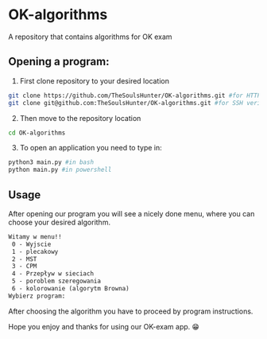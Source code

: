 # OK-algorithms
A repository that contains algorithms for OK exam

## Opening a program:
1. First clone repository to your desired location  
```bash
git clone https://github.com/TheSoulsHunter/OK-algorithms.git #for HTTPS verification
git clone git@github.com:TheSoulsHunter/OK-algorithms.git #for SSH verification
```
2. Then move to the repository location
```bash
cd OK-algorithms
```

3. To open an application you need to type in:
```bash
python3 main.py #in bash
python main.py #in powershell
```

## Usage
After opening our program you will see a nicely done menu, where you can choose your desired algorithm.
```txt
Witamy w menu!!
 0 - Wyjscie
 1 - plecakowy
 2 - MST
 3 - CPM
 4 - Przepływ w sieciach
 5 - poroblem szeregowania
 6 - kolorowanie (algorytm Browna)
Wybierz program:
```
After choosing the algorithm you have to proceed by program instructions.

Hope you enjoy and thanks for using our OK-exam app. :grin:
